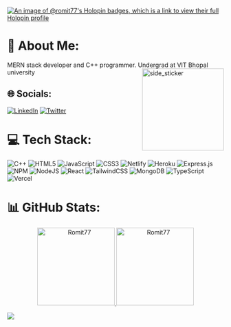 [![An image of @romit77's Holopin badges, which is a link to view their full Holopin profile](https://holopin.me/romit77)](https://holopin.io/@romit77)



# 💫 About Me:
MERN stack developer and C++ programmer. Undergrad at VIT Bhopal university
<img align="right" width=190px height=190px alt="side_sticker" src="https://media.giphy.com/media/TEnXkcsHrP4YedChhA/giphy.gif" />

## 🌐 Socials:
[![LinkedIn](https://img.shields.io/badge/LinkedIn-%230077B5.svg?logo=linkedin&theme=taransparent)](https://www.linkedin.com/in/romit77/)
[![Twitter](https://img.shields.io/badge/Twitter-%230077B5.svg?logo=Twitter&theme=transparent)](https://twitter.com/Romit_77)


# 💻 Tech Stack:
![C++](https://img.shields.io/badge/c++-%2300599C.svg?style=for-the-badge&logo=c%2B%2B&logoColor=white) ![HTML5](https://img.shields.io/badge/html5-%23E34F26.svg?style=for-the-badge&logo=html5&logoColor=white) ![JavaScript](https://img.shields.io/badge/javascript-%23323330.svg?style=for-the-badge&logo=javascript&logoColor=%23F7DF1E) ![CSS3](https://img.shields.io/badge/css3-%231572B6.svg?style=for-the-badge&logo=css3&logoColor=white) ![Netlify](https://img.shields.io/badge/netlify-%23000000.svg?style=for-the-badge&logo=netlify&logoColor=#00C7B7) ![Heroku](https://img.shields.io/badge/heroku-%23430098.svg?style=for-the-badge&logo=heroku&logoColor=white) ![Express.js](https://img.shields.io/badge/express.js-%23404d59.svg?style=for-the-badge&logo=express&logoColor=%2361DAFB) ![NPM](https://img.shields.io/badge/NPM-%23000000.svg?style=for-the-badge&logo=npm&logoColor=white) ![NodeJS](https://img.shields.io/badge/node.js-6DA55F?style=for-the-badge&logo=node.js&logoColor=white) ![React](https://img.shields.io/badge/react-%2320232a.svg?style=for-the-badge&logo=react&logoColor=%2361DAFB) ![TailwindCSS](https://img.shields.io/badge/tailwindcss-%2338B2AC.svg?style=for-the-badge&logo=tailwind-css&logoColor=white) ![MongoDB](https://img.shields.io/badge/MongoDB-%234ea94b.svg?style=for-the-badge&logo=mongodb&logoColor=white) ![TypeScript](https://img.shields.io/badge/typescript-%23007ACC.svg?style=for-the-badge&logo=typescript&logoColor=white) ![Vercel](https://img.shields.io/badge/vercel-%23000000.svg?style=for-the-badge&logo=vercel&logoColor=white) 
# 📊 GitHub Stats:

<p align="center">
<a href="https://github.com/Romit77">
  <img height="180em"  src="https://github-readme-streak-stats.herokuapp.com/?user=romit77&theme=transparent&hide_border=false&include_all_commits=true&count_private=true" alt="Romit77" />
  <img height="180em" src="https://github-readme-stats.vercel.app/api/top-langs/?username=Romit77&layout=donut&theme=transparent&count_private=true" alt="Romit77" />
</a>
</p>


[![](https://visitcount.itsvg.in/api?id=Romit77&label=Profile%20Views&color=12&icon=2&pretty=true)](https://visitcount.itsvg.in)



